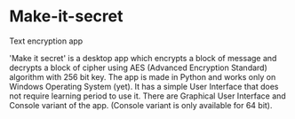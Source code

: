 # Make-it-secret
Text encryption app

'Make it secret' is a desktop app which encrypts a block of message and decrypts a block of cipher using AES (Advanced Encryption Standard) algorithm with 256 bit key.
The app is made in Python and works only on Windows Operating System (yet). 
It has a simple User Interface that does not require learning period to use it. 
There are Graphical User Interface and Console variant of the app. (Console variant is only available for 64 bit).

